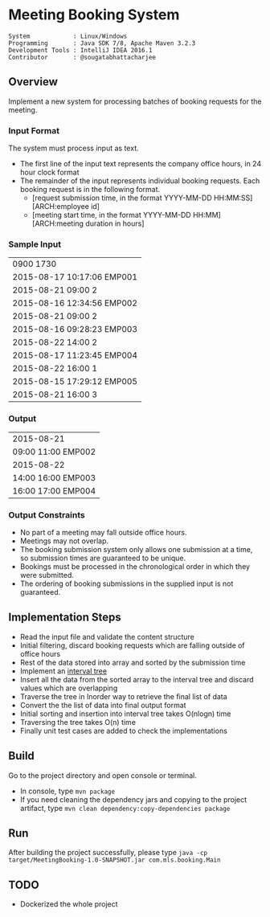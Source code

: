 # Meeting Booking System

```
System            : Linux/Windows
Programming       : Java SDK 7/8, Apache Maven 3.2.3
Development Tools : IntelliJ IDEA 2016.1
Contributor       : @sougatabhattacharjee
```

## Overview
Implement a new system for processing batches of booking requests for the meeting.

### Input Format
The system must process input as text.
* The first line of the input text represents the company office hours, in 24 hour clock format
* The remainder of the input represents individual booking requests. Each booking request is in the following format.
  * [request submission time, in the format YYYY-MM-DD HH:MM:SS] [ARCH:employee id]
  * [meeting start time, in the format YYYY-MM-DD HH:MM] [ARCH:meeting duration in hours]

### Sample Input
||
| --------|
| 0900 1730 |
| 2015-08-17 10:17:06 EMP001|
| 2015-08-21 09:00 2|
| 2015-08-16 12:34:56 EMP002|
| 2015-08-21 09:00 2|
| 2015-08-16 09:28:23 EMP003|
| 2015-08-22 14:00 2|
| 2015-08-17 11:23:45 EMP004|
| 2015-08-22 16:00 1|
| 2015-08-15 17:29:12 EMP005|
| 2015-08-21 16:00 3|

### Output
||
| --------|
| 2015-08-21 |
| 09:00 11:00 EMP002|
| 2015-08-22|
| 14:00 16:00 EMP003|
| 16:00 17:00 EMP004|

### Output Constraints
* No part of a meeting may fall outside office hours.
* Meetings may not overlap.
* The booking submission system only allows one submission at a time, so submission times are guaranteed to be unique.
* Bookings must be processed in the chronological order in which they were submitted.
* The ordering of booking submissions in the supplied input is not guaranteed.

## Implementation Steps
* Read the input file and validate the content structure
* Initial filtering, discard booking requests which are falling outside of office hours
* Rest of the data stored into array and sorted by the submission time
* Implement an [interval tree](https://en.wikipedia.org/wiki/Interval_tree)
* Insert all the data from the sorted array to the interval tree and discard values which are overlapping
* Traverse the tree in Inorder way to retrieve the final list of data
* Convert the the list of data into final output format
* Initial sorting and insertion into interval tree takes O(nlogn) time
* Traversing the tree takes O(n) time
* Finally unit test cases are added to check the implementations

## Build
Go to the project directory and open console or terminal.
* In console, type ``mvn package``
* If you need cleaning the dependency jars and copying to the project artifact, type ``mvn clean dependency:copy-dependencies package``

## Run
After building the project successfully, please type ``java -cp target/MeetingBooking-1.0-SNAPSHOT.jar com.mls.booking.Main``

## TODO
* Dockerized the whole project
